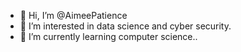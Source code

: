 - 👋 Hi, I’m @AimeePatience
- 👀 I’m interested in data science and cyber security. 
- 🌱 I’m currently learning computer science..

<!---
AimeePatience/AimeePatience is a ✨ special ✨ repository because its `README.md` (this file) appears on your GitHub profile.
You can click the Preview link to take a look at your changes.
--->

